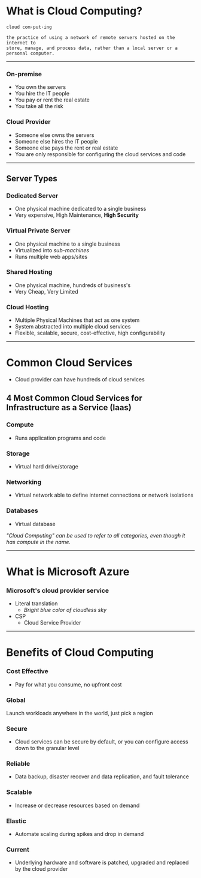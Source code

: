 # What is Cloud Computing?
    cloud com·put·ing

    the practice of using a network of remote servers hosted on the internet to 
    store, manage, and process data, rather than a local server or a personal computer.

---

### On-premise
- You own the servers
- You hire the IT people
- You pay or rent the real estate
- You take all the risk

### Cloud Provider
- Someone else owns the servers
- Someone else hires the IT people
- Someone else pays the rent or real estate
- You are only responsible for configuring the cloud services and code

---

## Server Types
### Dedicated Server
- One physical machine dedicated to a single business
- Very expensive, High Maintenance, **High Security**
### Virtual Private Server
- One physical machine to a single business
- Virtualized into *sub-machines*
- Runs multiple web apps/sites
### Shared Hosting 
- One physical machine, hundreds of business's
- Very Cheap, Very Limited
### Cloud Hosting
- Multiple Physical Machines that act as one system
- System abstracted into multiple cloud services
- Flexible, scalable, secure, cost-effective, high configurability

---

# Common Cloud Services
- Cloud provider can have hundreds of cloud services

## 4 Most Common Cloud Services for Infrastructure as a Service (Iaas)

### Compute
- Runs application programs and code
### Storage
- Virtual hard drive/storage
### Networking
- Virtual network able to define internet connections or network isolations
### Databases
- Virtual database

*"Cloud Computing" can be used to refer to all categories, even though it has compute in the name.*

---

# What is Microsoft Azure

### Microsoft's cloud provider service
- Literal translation
  - *Bright blue color of cloudless sky*
- CSP
  - Cloud Service Provider

---

# Benefits of Cloud Computing

### Cost Effective
- Pay for what you consume, no upfront cost
### Global
Launch workloads anywhere in the world, just pick a region
### Secure
- Cloud services can be secure by default, or you can configure access down to the granular level
### Reliable
- Data backup, disaster recover and data replication, and fault tolerance
### Scalable
- Increase or decrease resources based on demand
### Elastic
- Automate scaling during spikes and drop in demand
### Current
- Underlying hardware and software is patched, upgraded and replaced by the cloud provider